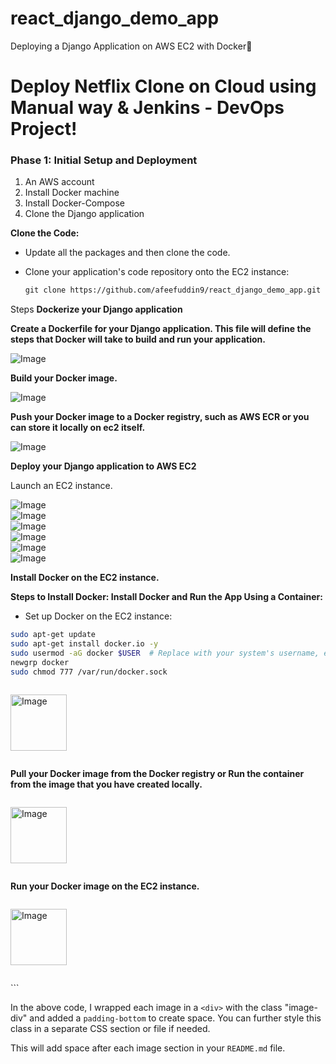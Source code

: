 # react_django_demo_app
Deploying a Django Application on AWS EC2 with Docker🐳
# Deploy Netflix Clone on Cloud using Manual way & Jenkins - DevOps Project!

### **Phase 1: Initial Setup and Deployment**
1. An AWS account
2. Install Docker machine
3. Install Docker-Compose
4. Clone the Django application

**Clone the Code:**

- Update all the packages and then clone the code.
- Clone your application's code repository onto the EC2 instance:
    
    ```markdown
    git clone https://github.com/afeefuddin9/react_django_demo_app.git
    ```

Steps
**Dockerize your Django application**

**Create a Dockerfile for your Django application. This file will define the steps that Docker will take to build and run your application.**

<div class="image-div">
  <img src="https://cdn.hashnode.com/res/hashnode/image/upload/v1696316589125/838ceb79-0fc9-484d-a0a8-0a0ff9f7aff5.png?auto=compress,format&format=webp" alt="Image" width="auto">
</div>

**Build your Docker image.**

<div class="image-div">
  <img src="https://cdn.hashnode.com/res/hashnode/image/upload/v1696317312598/0f44244e-be5d-421e-962e-1845ef380f8f.png?auto=compress,format&format=webp" alt="Image" width="auto">
</div>

**Push your Docker image to a Docker registry, such as AWS ECR or you can store it locally on ec2 itself.**

<div class="image-div">
  <img src="https://cdn.hashnode.com/res/hashnode/image/upload/v1696317951723/83ab10d8-3391-4d26-a031-6bd20fce0887.png?auto=compress,format&format=webp" alt="Image" width="auto">
</div>

**Deploy your Django application to AWS EC2**

Launch an EC2 instance.

<div class="image-div">
  <img src="https://cdn.hashnode.com/res/hashnode/image/upload/v1696317634415/4e5f6a38-7b0c-4709-9802-24fabe06b512.png?auto=compress,format&format=webp" alt="Image" width="auto">
</div>

<div class="image-div">
  <img src="https://cdn.hashnode.com/res/hashnode/image/upload/v1696317652792/85c329a1-f4b1-4050-8e45-400fb3a89720.png?auto=compress,format&format=webp" alt="Image" width="auto">
</div>

<div class="image-div">
  <img src="https://cdn.hashnode.com/res/hashnode/image/upload/v1696317665480/b02ca733-d329-40d8-a703-22a00b8aac5f.png?auto=compress,format&format=webp" alt="Image" width="auto">
</div>

<div class="image-div">
  <img src="https://cdn.hashnode.com/res/hashnode/image/upload/v1696317676145/c49d4895-cdde-485c-b9d8-2119b0f2c1db.png?auto=compress,format&format=webp" alt="Image" width="auto">
</div>

<div class="image-div">
  <img src="https://cdn.hashnode.com/res/hashnode/image/upload/v1696317692032/a563fd9e-df0a-4296-9c1b-1168da358674.png?auto=compress,format&format=webp" alt="Image" width="auto">
</div>

<div class="image-div">
  <img src="https://cdn.hashnode.com/res/hashnode/image/upload/v1696317738652/65b01dfb-82c4-48a4-9e6c-985076b02064.png?auto=compress,format&format=webp" alt="Image" width="auto">
</div>

**Install Docker on the EC2 instance.**

**Steps to Install Docker: Install Docker and Run the App Using a Container:**

- Set up Docker on the EC2 instance:

```bash
sudo apt-get update
sudo apt-get install docker.io -y
sudo usermod -aG docker $USER  # Replace with your system's username, e.g., 'ubuntu'
newgrp docker
sudo chmod 777 /var/run/docker.sock
```

<div class="image-div" style= "margin-top: 2em; margin-bottom: 2em;">
  <img src="https://cdn.hashnode.com/res/hashnode/image/upload/v1696317799695/6c8c7c52-c4e7-4c2a-91aa-0e2ae1b25aa3.png?auto=compress,format&format=webp" alt="Image" width="90">
</div>

**Pull your Docker image from the Docker registry or Run the container from the image that you have created locally.**

<div class="image-div" style= "margin-top: 2em; margin-bottom: 2em;">
  <img src="https://cdn.hashnode.com/res/hashnode/image/upload/v1696317958590/57c8e4d4-a3b9-4630-b42c-67f5bcdc7abc.png?auto=compress,format&format=webp" alt="Image" width="90">
</div>

**Run your Docker image on the EC2 instance.**

<div class="image-div" style= "margin-top: 2em; margin-bottom: 2em;">
  <img src="https://cdn.hashnode.com/res/hashnode/image/upload/v1696318027765/b6639ffc-9fd7-465c-94e8-a782f6e44690.png?auto=compress,format&format=webp" alt="Image" width="90">
</div>
```

In the above code, I wrapped each image in a `<div>` with the class "image-div" and added a `padding-bottom` to create space. You can further style this class in a separate CSS section or file if needed.

This will add space after each image section in your `README.md` file.

